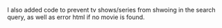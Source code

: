 I also added code to prevent tv shows/series from shwoing in the search query, as well as error html if no movie is found.
